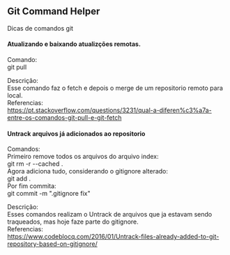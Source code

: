 ## Git Command Helper

Dicas de comandos git

#### Atualizando e baixando atualizções remotas.
Comando:  
git pull  

Descrição:  
Esse comando faz o fetch e depois o merge de um repositorio remoto para local.  
Referencias:  
https://pt.stackoverflow.com/questions/3231/qual-a-diferen%c3%a7a-entre-os-comandos-git-pull-e-git-fetch


#### Untrack arquivos já adicionados ao repositorio
Comandos:  
Primeiro remove todos os arquivos do arquivo index:  
git rm -r --cached .  
Agora adiciona tudo, considerando o gitignore alterado:  
git add .  
Por fim commita:  
git commit -m ".gitignore fix"  

Descrição:  
Esses comandos realizam o Untrack de arquivos que ja estavam sendo traqueados, mas hoje faze parte do gitignore.  
Referencias:  
https://www.codeblocq.com/2016/01/Untrack-files-already-added-to-git-repository-based-on-gitignore/

